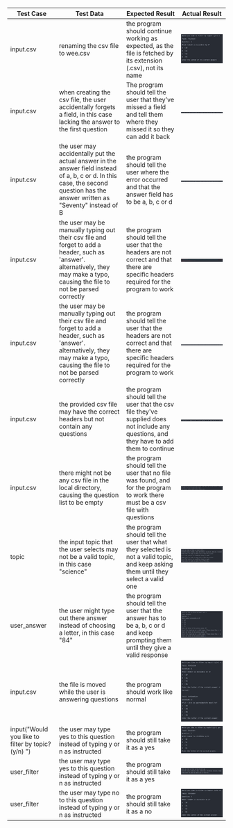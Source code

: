 | Test Case                                          | Test Data                                                                                                                                                                         | Expected Result                                                                                                                           | Actual Result                                   |
|----------------------------------------------------|-----------------------------------------------------------------------------------------------------------------------------------------------------------------------------------|-------------------------------------------------------------------------------------------------------------------------------------------|-------------------------------------------------|
| input.csv                                          | renaming the csv file to wee.csv                                                                                                                                                  | the program should continue working as expected, as the file is fetched by its extension (.csv), not its name                             | ![Test 1 Screenshot](./screenshots/test1.png)   |
| input.csv                                          | when creating the csv file, the user accidentally forgets a field, in this case lacking the answer to the first question                                                          | The program should tell the user that they've missed a field and tell them where they missed it so they can add it back                   | ![Test 2 Screenshot](./screenshots/test2.png)   |
| input.csv                                          | the user may accidentally put the actual answer in the answer field instead of a, b, c or d. In this case, the second question has the answer written as "Seventy" instead of B   | the program should tell the user where the error occurred and that the answer field has to be a, b, c or d                                | ![Test 3 Screenshot](./screenshots/test3.png)   |
| input.csv                                          | the user may be manually typing out their csv file and forget to add a header, such as 'answer'. alternatively, they may make a typo, causing the file to not be parsed correctly | the program should tell the user that the headers are not correct and that there are specific headers required for the program to work    | ![Test 4 Screenshot](./screenshots/test4.png)   |
| input.csv                                          | the user may be manually typing out their csv file and forget to add a header, such as 'answer'. alternatively, they may make a typo, causing the file to not be parsed correctly | the program should tell the user that the headers are not correct and that there are specific headers required for the program to work    | ![Test 5 Screenshot](./screenshots/test5.png)   |
| input.csv                                          | the provided csv file may have the correct headers but not contain any questions                                                                                                  | the program should tell the user that the csv file they've supplied does not include any questions, and they have to add them to continue | ![Test 6 Screenshot](./screenshots/test6.png)   |
| input.csv                                          | there might not be any csv file in the local directory, causing the question list to be empty                                                                                     | the program should tell the user that no file was found, and for the program to work there must be a csv file with questions              | ![Test 7 Screenshot](./screenshots/test7.png)   |
| topic                                              | the input topic that the user selects may not be a valid topic, in this case "science"                                                                                            | the program should tell the user that what they selected is not a valid topic, and keep asking them until they select a valid one         | ![Test 8 Screenshot](./screenshots/test8.png)   |
| user_answer                                        | the user might type out there answer instead of choosing a letter, in this case "84"                                                                                              | the program should tell the user that the answer has to be a, b, c or d and keep prompting them until they give a valid response          | ![Test 9 Screenshot](./screenshots/test9.png)   |
| input.csv                                          | the file is moved while the user is answering questions                                                                                                                           | the program should work like normal                                                                                                       | ![Test 10 Screenshot](./screenshots/test10.png) |
| input("Would you like to filter by topic? (y/n) ") | the user may type yes to this question instead of typing y or n as instructed                                                                                                     | the program should still take it as a yes                                                                                                 | ![Test 11 Screenshot](./screenshots/test11.png) |
| user_filter                                        | the user may type yes to this question instead of typing y or n as instructed                                                                                                     | the program should still take it as a yes                                                                                                 | ![Test 12 Screenshot](./screenshots/test12.png) |
| user_filter                                        | the user may type no to this question instead of typing y or n as instructed                                                                                                      | the program should still take it as a no                                                                                                  | ![Test 13 Screenshot](./screenshots/test13.png) |
